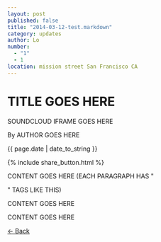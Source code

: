 ```yaml
---
layout: post
published: false
title: "2014-03-12-test.markdown"
category: updates
author: Lo
number: 
  - "1"
  - 1
location: mission street San Francisco CA
---
```


<div class="post-image" style="background-image:url('/images/stories/angela-story-bookbindery.jpeg');">
<h1 class="post-title">TITLE GOES HERE</h1>
</div>
 
SOUNDCLOUD IFRAME GOES HERE
 
<p class="author"> By AUTHOR GOES HERE </p>
<p class="meta">{{ page.date | date_to_string }}</p>
 
{% include share_button.html %}
 
<div class="padding">
 
<p>CONTENT GOES HERE (EACH PARAGRAPH HAS "<p>" TAGS LIKE THIS) </p>
 
<p>CONTENT GOES HERE</p>
 
<p>CONTENT GOES HERE</p>
 
 
</div>
 
<p class="back-arrow"><a href="/">&larr; Back</a></p>
 
<input type="hidden" class="post_location" name="post_location" value="mission street San Francisco, CA">